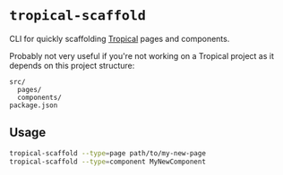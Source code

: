 # `tropical-scaffold`

CLI for quickly scaffolding [Tropical](https://tropical.js.org) pages and components.

Probably not very useful if you're not working on a Tropical project as it depends on this project structure:

```
src/
  pages/
  components/
package.json
```

## Usage

```bash
tropical-scaffold --type=page path/to/my-new-page
tropical-scaffold --type=component MyNewComponent
```
